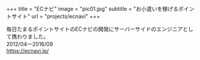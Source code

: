 +++
title = "ECナビ"
image = "pic01.jpg"
subtitle = "お小遣いを稼げるポイントサイト"
url = "projects/ecnavi"
+++

毎日たまるポイントサイトのECナビの開発にサーバーサイドのエンジニアとして携わりました。  
2012/04ー2016/09  
https://ecnavi.jp/

